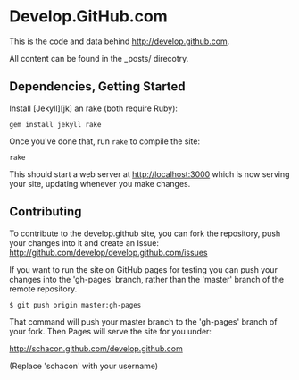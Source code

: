 Develop.GitHub.com
==================

This is the code and data behind <http://develop.github.com>.

All content can be found in the _posts/ direcotry.


Dependencies, Getting Started
-----------------------------

Install [Jekyll][jk] an rake (both require Ruby):

    gem install jekyll rake

Once you've done that, run `rake` to compile the site:

    rake

This should start a web server at <http://localhost:3000> which is now
serving your site, updating whenever you make changes.

Contributing
------------

To contribute to the develop.github site, you can fork the repository,
push your changes into it and create an Issue:
<http://github.com/develop/develop.github.com/issues>

If you want to run the site on GitHub pages for testing you can push your
changes into the 'gh-pages' branch, rather than the 'master' branch of
the remote repository.

    $ git push origin master:gh-pages

That command will push your master branch to the 'gh-pages' branch of
your fork.  Then Pages will serve the site for you under:

<http://schacon.github.com/develop.github.com>

(Replace 'schacon' with your username)
